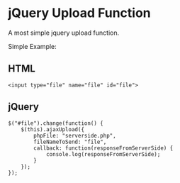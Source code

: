 jQuery Upload Function
======================

A most simple jquery upload function.

Simple Example:  

HTML  
----
    <input type="file" name="file" id="file">

jQuery
------

	$("#file").change(function() {
		$(this).ajaxUpload({
			phpFile: "serverside.php",
			fileNameToSend: "file",
			callback: function(responseFromServerSide) {
				console.log(responseFromServerSide);
			}
		});
	});
